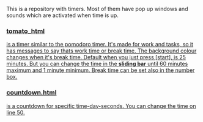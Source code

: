 This is a repository with timers. 
Most of them have pop up windows and sounds which are activated when time is up.

<h3><b><a href="https://lllaura3.github.io/tomate/pomodorotim/tomato_.html">tomato_html</b></h3> is a timer similar to the pomodoro timer. It's made for work and tasks, so it has messages to say thats work time or break time. The background colour changes when it's break time.
Default when you just press [start], is 25 minutes. 
But you can change the time in the <b>sliding bar</b> until 60 minutes maximum and 1 minute minimum. 
Break time can be set also in the number box.

<h3><b><a href="https://lllaura3.github.io/tomate/pomodorotim/countdown.html">countdown.html</b></h3> is a countdown for specific time-day-seconds.
You can change the time on line 50.
